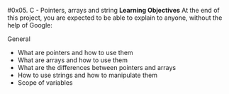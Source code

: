 #0x05. C - Pointers, arrays and string
**Learning Objectives**
At the end of this project, you are expected to be able to explain to anyone, without the help of Google:

General
- What are pointers and how to use them
- What are arrays and how to use them
- What are the differences between pointers and arrays
- How to use strings and how to manipulate them
- Scope of variables
